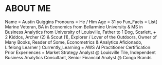 # ABOUT ME
Name = Austin Quiggins
Pronouns = He / Him
Age = 31 yo
Fun_Facts = List(
  Marine Veteran,
  BA in Economics from Bellarmine University & MS in Business Analytics from University of Louisville,
  Father to 1 Dog, Scarlett, + 2 Kiddos, Archer (2) & Scout (1),
  Explorer / Lover of the Outdoors,
  Owner of Many Books, Reader of Some,
  Econometrics & Analytics Aficionado,
  Lifelong Learner
  )
Currently_Learning = AWS AI Practitioner Certification
Prior Experiences = Market Strategy Analyst @ Louisville Tile, Independent Business Analytics Consultant, Senior Financial Analyst @ Congo Brands
